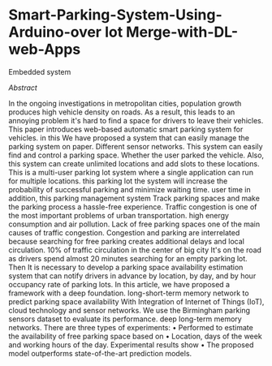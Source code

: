 # Smart-Parking-System-Using-Arduino-over Iot Merge-with-DL-web-Apps
Embedded system

*Abstract*



In the ongoing investigations in metropolitan cities,
population growth produces high vehicle density on
roads. As a result, this leads to an annoying problem
it&#39;s hard to find a space for drivers to leave their
vehicles. This paper introduces web-based automatic
smart parking system for vehicles. in this We have
proposed a system that can easily manage the parking
system on paper. Different sensor networks. This
system can easily find and control a parking space.
Whether the user parked the vehicle. Also, this
system can create unlimited locations and add slots to
these locations. This is a multi-user parking lot
system where a single application can run for
multiple locations. this parking lot the system will
increase the probability of successful parking and
minimize waiting time. user time in addition, this
parking management system Track parking spaces
and make the parking process a hassle-free
experience. Traffic congestion is one of the most
important problems of urban transportation. high
energy consumption and air pollution. Lack of free
parking spaces one of the main causes of traffic
congestion. Congestion and parking are interrelated
because searching for free parking creates additional
delays and local circulation. 10% of traffic
circulation in the center of big city It&#39;s on the road as
drivers spend almost 20 minutes searching for an
empty parking lot. Then It is necessary to develop a
parking space availability estimation system that can
notify drivers in advance by location, by day, and by
hour occupancy rate of parking lots. In this article,
we have proposed a framework with a deep
foundation. long-short-term memory network to
predict parking space availability With Integration of
Internet of Things (IoT), cloud technology and sensor
networks. We use the Birmingham parking sensors
dataset to
evaluate its performance. deep long-term memory
networks. There are three types of experiments:
• Performed to estimate the availability of free
parking space based on
• Location, days of the week and working hours of
the day. Experimental results show
• The proposed model outperforms state-of-the-art
prediction models.
